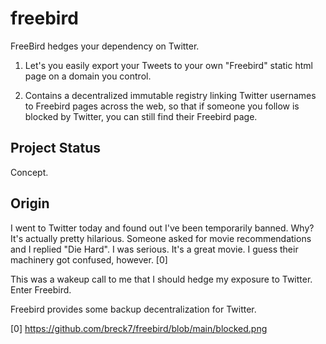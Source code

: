 # freebird

FreeBird hedges your dependency on Twitter.

1. Let's you easily export your Tweets to your own "Freebird"
static html page on a domain you control.

2. Contains a decentralized immutable registry linking
Twitter usernames to Freebird pages across the web, so that
if someone you follow is blocked by Twitter, you can still
find their Freebird page.

## Project Status

Concept.

## Origin

I went to Twitter today and found out I've been temporarily
banned. Why? It's actually pretty hilarious. Someone asked
for movie recommendations and I replied "Die Hard". I was
serious. It's a great movie. I guess their machinery got
confused, however. [0]

This was a wakeup call to me that I should hedge my
exposure to Twitter. Enter Freebird.

Freebird provides some backup decentralization for Twitter.

[0] https://github.com/breck7/freebird/blob/main/blocked.png



